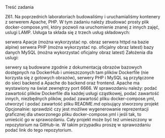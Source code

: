 Treść zadania

Z61. Na poprzednich laboratoriach budowaliśmy i uruchamialiśmy kontenery z serwerem Apache, PHP. W tym zadaniu należy zbudować prosty plik docker-compose.yml, który pozwoli na uruchomienie znanej z innych zajęć, uslugi LAMP. Usługa ta składa się z trzech usług składowych:

serwera Apacje (można wykorzystać np. obraz serwera httpd na bazie alpine)
serwera PHP (można wykorzystać np. oficjalny obraz latest)
bazy danych MySQL (można wykorzystać oficjalny obraz latest)
Założenia dla uslugi:

serwery są budowane zgodnie z dokumentacją obrazów bazowych dostępnych na DockerHub i umieszczonych tam plików Dockerfile (nie korzysta się z gotowych obrazów),
serwery PHP i MySQL są przyłączone do sieci backend a Apache do backend oraz frontend. Apache ma wystawiony na świat zewnętrzy port 6666. W sprawozdaniu należy:
podać zawartość plików Dockerfile dla każdej usługi cząstkowej,
podać zawartość innych, niezbędnych plików,
podać zawartość pliku docker-compose.yml,
utworzyć i podać zawartość pliku README.md opisujący stworzony projekt
Opcjonalnie: sprawdzić czy jest możliwe wygenerowanie reprezentacji graficznej dla utworzonego pliku docker-compose.yml i jeśli tak, to umieścić go w sprawozdaniu. Cały projekt może być też umieszczony w repozytorium na GitHub-ie. W takim przypadku proszę w sprawozdaniu podać link do tego repozytorium.
